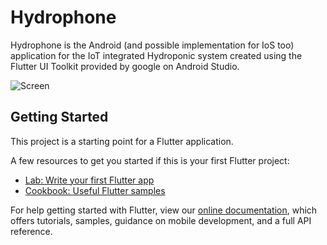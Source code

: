 # Hydrophone

Hydrophone is the Android (and possible implementation for IoS too) application for the IoT integrated Hydroponic system 
created using the Flutter UI Toolkit provided by google on Android Studio.

![Screen](tutorial%20images/opening_screen.png=100x20)

## Getting Started

This project is a starting point for a Flutter application.

A few resources to get you started if this is your first Flutter project:

- [Lab: Write your first Flutter app](https://flutter.dev/docs/get-started/codelab)
- [Cookbook: Useful Flutter samples](https://flutter.dev/docs/cookbook)

For help getting started with Flutter, view our
[online documentation](https://flutter.dev/docs), which offers tutorials,
samples, guidance on mobile development, and a full API reference.
